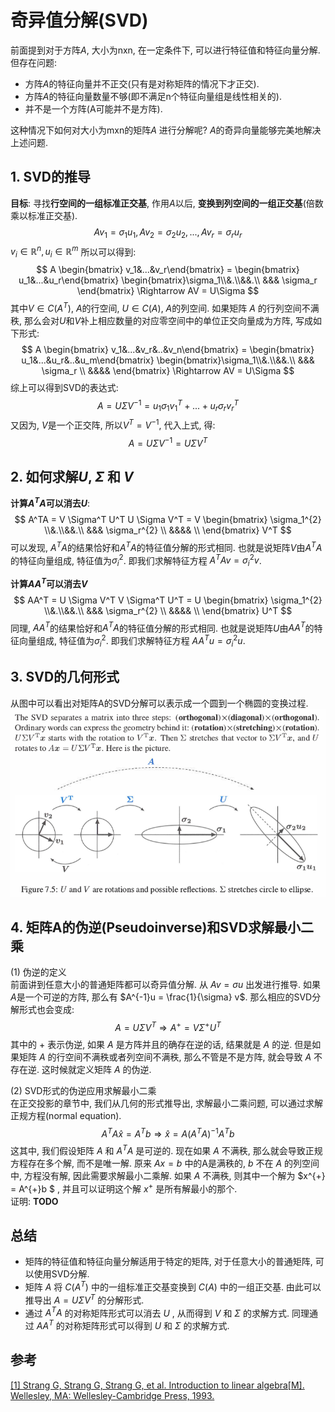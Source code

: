 # 奇异值分解(SVD)

前面提到对于方阵$A$, 大小为nxn, 在一定条件下, 可以进行特征值和特征向量分解. 但存在问题:  
- 方阵$A$的特征向量并不正交(只有是对称矩阵的情况下才正交).  
- 方阵$A$的特征向量数量不够(即不满足n个特征向量组是线性相关的).  
- 并不是一个方阵(A可能并不是方阵).  

这种情况下如何对大小为mxn的矩阵$A$ 进行分解呢? $A$的奇异向量能够完美地解决上述问题.  

## 1. SVD的推导

**目标**: 寻找**行空间的一组标准正交基**, 作用$A$以后, **变换到列空间的一组正交基**(倍数乘以标准正交基).  
$$
Av_1 = \sigma_1 u_1, Av_2 = \sigma_2 u_2, ... , Av_r = \sigma_r u_r
$$
$v_i \in \mathbb{R}^n, u_i \in \mathbb{R}^m$
所以可以得到:  
$$
A \begin{bmatrix} v_1&...&v_r\end{bmatrix} =
\begin{bmatrix} u_1&...&u_r\end{bmatrix}
\begin{bmatrix}\sigma_1\\&.\\&&.\\ &&& \sigma_r \end{bmatrix}
\Rightarrow AV = U\Sigma
$$
其中$V \in C(A^T)$, $A$的行空间, $U\in C(A)$, $A$的列空间. 如果矩阵 $A$ 的行列空间不满秩, 那么会对$U$和$V$补上相应数量的对应零空间中的单位正交向量成为方阵, 写成如下形式:  
$$
A \begin{bmatrix} v_1&...&v_r&..&v_n\end{bmatrix} =
\begin{bmatrix} u_1&...&u_r&..&u_m\end{bmatrix}
\begin{bmatrix}\sigma_1\\&.\\&&.\\ &&& \sigma_r \\ &&&& \end{bmatrix}
\Rightarrow AV = U\Sigma
$$
综上可以得到SVD的表达式:  
$$
A = U \Sigma V^{-1} = u_1 \sigma_1 v_1^T + ... + u_r \sigma_r v_r^T
$$
又因为, $V$是一个正交阵, 所以$V^T = V^{-1}$, 代入上式, 得:  
$$
A = U \Sigma V^{-1} = U \Sigma V^T
$$

## 2. 如何求解$U$, $\Sigma$ 和 $V$

**计算$A^TA$可以消去$U$**:  
$$
A^TA = V \Sigma^T U^T U \Sigma V^T =
V \begin{bmatrix} \sigma_1^{2} \\&.\\&&.\\ &&& \sigma_r^{2} \\ &&&& \\ \end{bmatrix} V^T
$$
可以发现, $A^TA$的结果恰好和$A^TA$的特征值分解的形式相同. 也就是说矩阵$V$由$A^TA$的特征向量组成, 特征值为$\sigma_i^{2}$. 即我们求解特征方程 $A^TA v = \sigma_i^{2} v$.  

**计算$AA^T$可以消去$V$**
$$
AA^T = U \Sigma V^T V \Sigma^T U^T =
U \begin{bmatrix} \sigma_1^{2} \\&.\\&&.\\ &&& \sigma_r^{2} \\ &&&& \\ \end{bmatrix} U^T
$$
同理, $AA^T$的结果恰好和$A^TA$的特征值分解的形式相同. 也就是说矩阵$U$由$AA^T$的特征向量组成, 特征值为$\sigma_i^{2}$. 即我们求解特征方程 $AA^T u= \sigma_i^{2} u$.  

## 3. SVD的几何形式

从图中可以看出对矩阵A的SVD分解可以表示成一个圆到一个椭圆的变换过程.  
![](../support_files/math/Fig13.png)

## 4. 矩阵A的伪逆(Pseudoinverse)和SVD求解最小二乘

(1) 伪逆的定义  
前面讲到任意大小的普通矩阵都可以奇异值分解. 从 $Av = \sigma u$ 出发进行推导.  如果$A$是一个可逆的方阵, 那么有 $A^{-1}u = \frac{1}{\sigma} v$. 那么相应的SVD分解形式也会变成:  
$$
A = U \Sigma V^T \Rightarrow A^{+} = V \Sigma^{+} U^{T}
$$
其中的 $+$ 表示伪逆, 如果 $A$ 是方阵并且的确存在逆的话, 结果就是 $A$ 的逆. 但是如果矩阵 $A$ 的行空间不满秩或者列空间不满秩, 那么不管是不是方阵, 就会导致 $A$ 不存在逆. 这时候就定义矩阵 $A$ 的伪逆.  

(2) SVD形式的伪逆应用求解最小二乘  
在正交投影的章节中, 我们从几何的形式推导出, 求解最小二乘问题, 可以通过求解正规方程(normal equation).  
$$
A^TA \widehat{x} = A^Tb \Rightarrow \widehat{x} = A(A^TA)^{-1}A^Tb
$$
这其中, 我们假设矩阵 $A$ 和 $A^TA$ 是可逆的. 现在如果 $A$ 不满秩, 那么就会导致正规方程存在多个解, 而不是唯一解. 原来 $Ax=b$ 中的A是满秩的, $b$ 不在 $A$ 的列空间中, 方程没有解, 因此需要求解最小二乘解.  如果 $A$ 不满秩, 则其中一个解为 $x^{+} = A^{+}b $ , 并且可以证明这个解 $x^{+}$ 是所有解最小的那个.   
证明: **TODO**

## 总结

- 矩阵的特征值和特征向量分解适用于特定的矩阵, 对于任意大小的普通矩阵, 可以使用SVD分解.  
- 矩阵 $A$ 将 $C(A^T)$ 中的一组标准正交基变换到 $C(A)$ 中的一组正交基. 由此可以推导出 $A = U \Sigma V^T$ 的分解形式.  
- 通过 $A^TA$ 的对称矩阵形式可以消去 $U$ , 从而得到 $V$ 和 $\Sigma$ 的求解方式. 同理通过 $AA^T$ 的对称矩阵形式可以得到 $U$ 和 $\Sigma$ 的求解方式.  


## 参考

[[1] Strang G, Strang G, Strang G, et al. Introduction to linear algebra[M]. Wellesley, MA: Wellesley-Cambridge Press, 1993.](http://math.mit.edu/~gs/linearalgebra/)